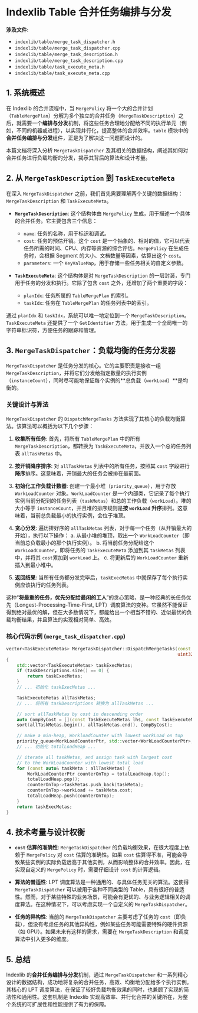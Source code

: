 
# Indexlib Table 合并任务编排与分发

**涉及文件:**
* `indexlib/table/merge_task_dispatcher.h`
* `indexlib/table/merge_task_dispatcher.cpp`
* `indexlib/table/merge_task_description.h`
* `indexlib/table/merge_task_description.cpp`
* `indexlib/table/task_execute_meta.h`
* `indexlib/table/task_execute_meta.cpp`

## 1. 系统概述

在 Indexlib 的合并流程中，当 `MergePolicy` 将一个大的合并计划（`TableMergePlan`）分解为多个独立的合并任务（`MergeTaskDescription`）之后，就需要一个**编排与分发**机制，将这些任务合理地分配给不同的执行单元（例如，不同的机器或进程），以实现并行化，提高整体的合并效率。`table` 模块中的**合并任务编排与分发**组件，正是为了解决这一问题而设计的。

本篇文档将深入分析 `MergeTaskDispatcher` 及其相关的数据结构，阐述其如何对合并任务进行负载均衡的分发，揭示其背后的算法和设计考量。

## 2. 从 `MergeTaskDescription` 到 `TaskExecuteMeta`

在深入 `MergeTaskDispatcher` 之前，我们首先需要理解两个关键的数据结构：`MergeTaskDescription` 和 `TaskExecuteMeta`。

*   **`MergeTaskDescription`**: 这个结构体由 `MergePolicy` 生成，用于描述一个具体的合并任务。它主要包含三个信息：
    *   `name`: 任务的名称，用于标识和调试。
    *   `cost`: 任务的预估开销。这个 `cost` 是一个抽象的、相对的值，它可以代表任务所需的时间、CPU、内存等资源的综合评估。`MergePolicy` 在生成任务时，会根据 Segment 的大小、文档数量等因素，估算出这个 `cost`。
    *   `parameters`: 一个 `KeyValueMap`，用于存储一些任务相关的自定义参数。

*   **`TaskExecuteMeta`**: 这个结构体是对 `MergeTaskDescription` 的一层封装，专门用于任务的分发和执行。它除了包含 `cost` 之外，还增加了两个重要的字段：
    *   `planIdx`: 任务所属的 `TableMergePlan` 的索引。
    *   `taskIdx`: 任务在 `TableMergePlan` 的任务列表中的索引。

通过 `planIdx` 和 `taskIdx`，系统可以唯一地定位到一个 `MergeTaskDescription`。`TaskExecuteMeta` 还提供了一个 `GetIdentifier` 方法，用于生成一个全局唯一的字符串标识符，方便任务的跟踪和管理。

## 3. `MergeTaskDispatcher`：负载均衡的任务分发器

`MergeTaskDispatcher` 是任务分发的核心。它的主要职责是接收一组 `MergeTaskDescription`，并将它们分发给指定数量的执行实例（`instanceCount`），同时尽可能地保证每个实例的**总负载（`workLoad`）**是均衡的。

### 关键设计与算法

`MergeTaskDispatcher` 的 `DispatchMergeTasks` 方法实现了其核心的负载均衡算法。该算法可以概括为以下几个步骤：

1.  **收集所有任务**: 首先，将所有 `TableMergePlan` 中的所有 `MergeTaskDescription`，都转换为 `TaskExecuteMeta`，并放入一个总的任务列表 `allTaskMetas` 中。

2.  **按开销降序排序**: 对 `allTaskMetas` 列表中的所有任务，按照其 `cost` 字段进行**降序**排序。这意味着，开销最大的任务会被排在最前面。

3.  **初始化工作负载计数器**: 创建一个最小堆（`priority_queue`），用于存放 `WorkLoadCounter` 对象。`WorkLoadCounter` 是一个内部类，它记录了每个执行实例当前分配到的任务列表（`taskMetas`）和总的工作负载（`workLoad`）。堆的大小等于 `instanceCount`，并且堆的排序规则是**按 `workLoad` 升序**排列。这意味着，当前总负载最小的执行实例，会位于堆顶。

4.  **贪心分发**: 遍历排好序的 `allTaskMetas` 列表，对于每一个任务（从开销最大的开始），执行以下操作：
    a.  从最小堆的堆顶，取出一个 `WorkLoadCounter`（即当前总负载最小的那个执行实例）。
    b.  将当前任务分配给这个 `WorkLoadCounter`，即将任务的 `TaskExecuteMeta` 添加到其 `taskMetas` 列表中，并将其 `cost`累加到 `workLoad` 上。
    c.  将更新后的 `WorkLoadCounter` 重新插入到最小堆中。

5.  **返回结果**: 当所有任务都分发完毕后，`taskExecMetas` 中就保存了每个执行实例应该执行的任务列表。

这种“**将最重的任务，优先分配给最闲的工人**”的贪心策略，是一种经典的长任务优先（Longest-Processing-Time-First, LPT）调度算法的变种。它虽然不能保证得到绝对最优的解，但在大多数情况下，都能给出一个相当不错的、近似最优的负载均衡结果，并且算法的实现相对简单、高效。

### 核心代码示例 (`merge_task_dispatcher.cpp`)

```cpp
vector<TaskExecuteMetas> MergeTaskDispatcher::DispatchMergeTasks(const vector<MergeTaskDescriptions>& taskDescriptions,
                                                                 uint32_t instanceCount)
{
    std::vector<TaskExecuteMetas> taskExecMetas;
    if (taskDescriptions.size() == 0) {
        return taskExecMetas;
    }
    // ... 初始化 taskExecMetas ...

    TaskExecuteMetas allTaskMetas;
    // ... 将所有 taskDescriptions 转换为 allTaskMetas ...

    // sort allTaskMetas by cost in descending order
    auto CompByCost = [](const TaskExecuteMeta& lhs, const TaskExecuteMeta& rhs) { return lhs.cost > rhs.cost; };
    sort(allTaskMetas.begin(), allTaskMetas.end(), CompByCost);

    // make a min-heap, WorkloadCounter with lowest workLoad on top
    priority_queue<WorkLoadCounterPtr, std::vector<WorkLoadCounterPtr>, WorkLoadComp> totalLoadHeap;
    // ... 初始化 totalLoadHeap ...

    // iterate all taskMetas, and assign task with largest cost
    // to the WorkLoadCounter with lowest total load
    for (const auto& taskMeta : allTaskMetas) {
        WorkLoadCounterPtr counterOnTop = totalLoadHeap.top();
        totalLoadHeap.pop();
        counterOnTop->taskMetas.push_back(taskMeta);
        counterOnTop->workLoad += taskMeta.cost;
        totalLoadHeap.push(counterOnTop);
    }
    return taskExecMetas;
}
```

## 4. 技术考量与设计权衡

*   **`cost` 估算的准确性**: `MergeTaskDispatcher` 的负载均衡效果，在很大程度上依赖于 `MergePolicy` 对 `cost` 估算的准确性。如果 `cost` 估算得不准，可能会导致某些实例的实际负载远高于其他实例，从而影响整体的合并效率。因此，在实现自定义的 `MergePolicy` 时，需要仔细设计 `cost` 的计算逻辑。

*   **算法的普适性**: LPT 调度算法是一种通用的、与具体任务无关的算法。这使得 `MergeTaskDispatcher` 可以被用于各种不同类型的 Table，具有很好的普适性。然而，对于某些特殊的业务场景，可能会有更优的、与业务逻辑相关的调度算法。在这种情况下，可以考虑实现一个自定义的 `MergeTaskDispatcher`。

*   **任务的异构性**: 当前的 `MergeTaskDispatcher` 主要考虑了任务的 `cost`（即负载），但没有考虑任务的其他异构性，例如某些任务可能需要特殊的硬件资源（如 GPU）。如果未来有这样的需求，需要在 `MergeTaskDescription` 和调度算法中引入更多的维度。

## 5. 总结

Indexlib 的**合并任务编排与分发**机制，通过 `MergeTaskDispatcher` 和一系列精心设计的数据结构，成功地将复杂的合并任务，高效、均衡地分配给多个执行实例。其核心的 LPT 调度算法，在保证了较好负载均衡效果的同时，也兼顾了实现的简洁性和通用性。这套机制是 Indexlib 实现高效率、并行化合并的关键所在，为整个系统的可扩展性和性能提供了有力的保障。
